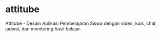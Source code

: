 # attitube
Attitube - Desain Aplikasi Pembelajaran Siswa dengan video, kuis, chat, jadwal, dan monitoring hasil belajar.
